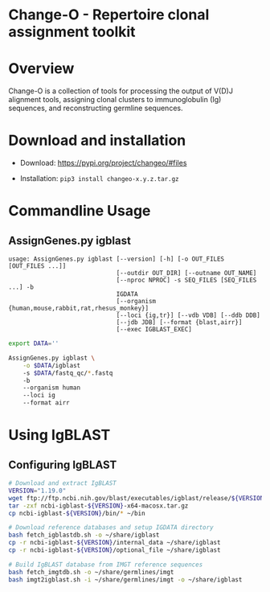 Change-O - Repertoire clonal assignment toolkit
===============================================

# Overview

Change-O is a collection of tools for processing the output of V(D)J alignment tools, assigning clonal clusters to immunoglobulin (Ig) sequences, and reconstructing germline sequences.

# Download and installation

* Download: https://pypi.org/project/changeo/#files

* Installation: `pip3 install changeo-x.y.z.tar.gz`

# Commandline Usage

## AssignGenes.py igblast

```
usage: AssignGenes.py igblast [--version] [-h] [-o OUT_FILES [OUT_FILES ...]]
                              [--outdir OUT_DIR] [--outname OUT_NAME]
                              [--nproc NPROC] -s SEQ_FILES [SEQ_FILES ...] -b
                              IGDATA
                              [--organism {human,mouse,rabbit,rat,rhesus_monkey}]
                              [--loci {ig,tr}] [--vdb VDB] [--ddb DDB]
                              [--jdb JDB] [--format {blast,airr}]
                              [--exec IGBLAST_EXEC]
```

```bash
export DATA=''

AssignGenes.py igblast \
	-o $DATA/igblast
	-s $DATA/fastq_qc/*.fastq
	-b 
	--organism human
	--loci ig
	--format airr
```
	

# Using IgBLAST

## Configuring IgBLAST

```bash
# Download and extract IgBLAST
VERSION="1.19.0"
wget ftp://ftp.ncbi.nih.gov/blast/executables/igblast/release/${VERSION}/ncbi-igblast-${VERSION}-x64-macosx.tar.gz
tar -zxf ncbi-igblast-${VERSION}-x64-macosx.tar.gz
cp ncbi-igblast-${VERSION}/bin/* ~/bin

# Download reference databases and setup IGDATA directory
bash fetch_igblastdb.sh -o ~/share/igblast
cp -r ncbi-igblast-${VERSION}/internal_data ~/share/igblast
cp -r ncbi-igblast-${VERSION}/optional_file ~/share/igblast

# Build IgBLAST database from IMGT reference sequences
bash fetch_imgtdb.sh -o ~/share/germlines/imgt
bash imgt2igblast.sh -i ~/share/germlines/imgt -o ~/share/igblast
```







